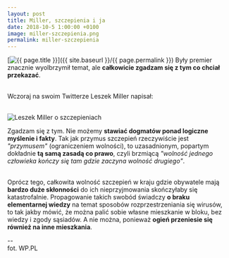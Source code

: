 ```yaml
---
layout: post
title: Miller, szczepienia i ja
date: 2018-10-5 1:00:00 +0100
image: miller-szczepienia.png
permalink: miller-szczepienia
---
```


[<img src="{{ site.baseurl }}/images/thumbnails/{{ page.image }}" alt="{{ page.title }}"/>]({{ site.baseurl }}/{{ page.permalink }})
Były premier znacznie wyolbrzymił temat, ale **całkowicie zgadzam się z tym co chciał przekazać**.

<!--more-->

<br/>
Wczoraj na swoim Twitterze Leszek Miller napisał:<br/><br/>

<img src="{{ site.baseurl }}/images/posts/{{ page.permalink }}/post-tt.jpg" alt="Leszek Miller o szczepieniach"/><br/>

Zgadzam się z tym. Nie możemy **stawiać dogmatów ponad logiczne myślenie i fakty**. Tak jak przymus szczepień rzeczywiście jest _"przymusem"_ (ograniczeniem wolności), to uzasadnionym, popartym dokładnie **tą samą zasadą co prawo**, czyli brzmiącą _"wolność jednego człowieka kończy się tam gdzie zaczyna wolność drugiego"_.<br/><br/>

Oprócz tego, całkowita wolność szczepień w kraju gdzie obywatele mają **bardzo duże skłonności** do ich nieprzyjmowania skończyłaby się katastrofalnie. Propagowanie takich swobód świadczy **o braku elementarnej wiedzy** na temat sposobów rozprzestrzeniania się wirusów, to tak jakby mówić, że można palić sobie własne mieszkanie w bloku, bez wiedzy i zgody sąsiadów. A nie można, ponieważ **ogień przeniesie się również na inne mieszkania**.<br/>

--<br/>
fot. WP.PL
